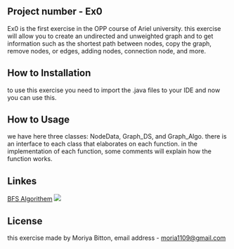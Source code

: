 ## Project number - Ex0

Ex0 is the first exercise in the OPP course of Ariel university.
this exercise will allow you to create an undirected and unweighted graph and to get information such as the shortest path between nodes, copy the graph, remove nodes, or edges, adding nodes, connection node, and more.

## How to Installation

to use this exercise you need to import the .java files to your IDE and now you can use this.

## How to Usage

we have here three classes: NodeData, Graph_DS, and Graph_Algo. there is an interface to each class that elaborates on each function.
in the implementation of each function, some comments will explain how the function works.

## Linkes

[BFS Algorithem](https://en.wikipedia.org/wiki/Breadth-first_search)
![](https://encrypted-tbn0.gstatic.com/images?q=tbn:ANd9GcSTm3geRIg_GOxSA9gPCzgg-lGnwgV_og6wDw&usqp=CAU)

## License

this exercise made by Moriya Bitton, email address - moria1109@gmail.com
